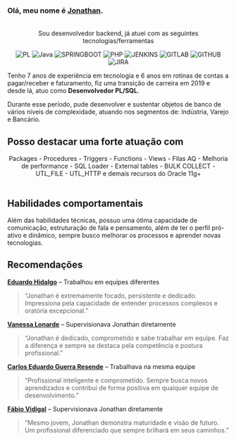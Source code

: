 
### Olá, meu nome é  [Jonathan](https://www.linkedin.com/in/jcdomingues/).
<br>
<div align="center">
Sou desenvolvedor backend, já atuei com as seguintes tecnologias/ferramentas
<p></p>
  
![PL](https://img.shields.io/badge/PL%2FSQL-FFFFFF?style=for-the-badge&logo=oracle&logoColor=FF0000&labelColor=FFFFFF&color=FF0000) ![Java](https://img.shields.io/badge/Java-000?style=for-the-badge&logo=java) ![SPRINGBOOT](https://img.shields.io/badge/Spring_Boot-6DB33F?style=for-the-badge&logo=spring-boot&logoColor=white) ![PHP](https://img.shields.io/badge/PHP-777BB4?style=for-the-badge&logo=php&logoColor=white) ![JENKINS](https://img.shields.io/badge/Jenkins-D24939?style=for-the-badge&logo=Jenkins&logoColor=white) ![GITLAB](https://img.shields.io/badge/GitLab-330F63?style=for-the-badge&logo=gitlab&logoColor=white) ![GITHUB](https://img.shields.io/badge/GitHub-100000?style=for-the-badge&logo=github&logoColor=white) ![JIRA](https://img.shields.io/badge/Jira-0052CC?style=for-the-badge&logo=Jira&logoColor=white)

</div>

Tenho 7 anos de experiência em tecnologia e 6 anos em rotinas de contas a pagar/receber e faturamento, fiz uma transição de carreira em 2019 e desde lá, atuo como **Desenvolvedor PL/SQL**.

Durante esse período, pude desenvolver e sustentar objetos de banco de vários níveis de complexidade, atuando nos segmentos de: Indústria, Varejo e Bancário.

## **Posso destacar uma forte atuação com**
<p></p>

<div align="center"> Packages - Procedures - Triggers - Functions - Views - Filas AQ - Melhoria de performance - SQL Loader - External tables - BULK COLLECT - UTL_FILE - UTL_HTTP e demais recursos do Oracle 11g+</div>
<br>

## **Habilidades comportamentais**
Além das habilidades técnicas, possuo uma ótima capacidade de comunicação, estruturação de fala e pensamento, além de ter o perfil pró-ativo e dinâmico, sempre busco melhorar os processos e aprender novas tecnologias. 


## Recomendações
**[Eduardo Hidalgo](https://www.linkedin.com/in/eduardohidalgolink/)** – Trabalhou em equipes diferentes  
  > “Jonathan é extremamente focado, persistente e dedicado. Impressiona pela capacidade de entender processos complexos e oratória excepcional.”

**[Vanessa Lonarde](https://www.linkedin.com/in/vanessa-lonarde-26854131/)** – Supervisionava Jonathan diretamente  
  > “Jonathan é dedicado, comprometido e sabe trabalhar em equipe. Faz a diferença e sempre se destaca pela competência e postura profissional.”

**[Carlos Eduardo Guerra Resende](https://www.linkedin.com/in/carlosguerra-techlead/)** – Trabalhava na mesma equipe  
  > “Profissional inteligente e comprometido. Sempre busca novos aprendizados e contribui de forma positiva em qualquer equipe de desenvolvimento.”

**[Fábio Vidigal](https://www.linkedin.com/in/fabio-vidigal-05545115/)** – Supervisionava Jonathan diretamente  
  > “Mesmo jovem, Jonathan demonstra maturidade e visão de futuro. Um profissional diferenciado que sempre brilhará em seus caminhos.”
